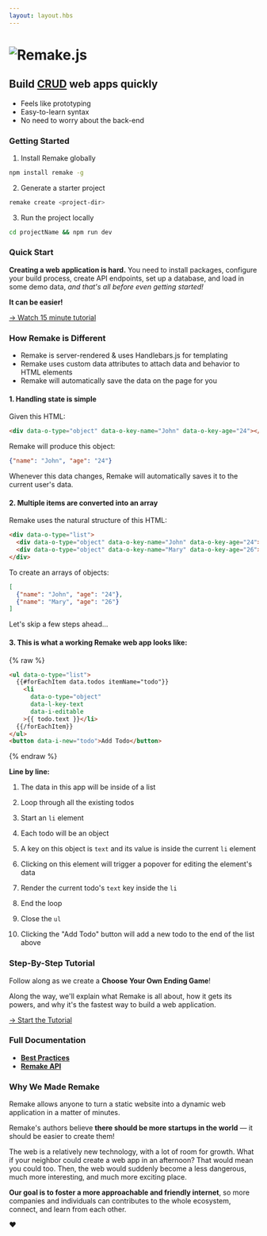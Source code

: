 ```yaml
---
layout: layout.hbs
---
```


<h1 class="logo"><img class="logo__image" src="/static/logo.svg" alt="Remake.js"></h1>

## Build <a href="https://gist.github.com/panphora/67662b0b0fb2db283a226e9043ad1df4" target="_blank">CRUD</a> web apps quickly

* Feels like prototyping
* Easy-to-learn syntax
* No need to worry about the back-end

### Getting Started

1. Install Remake globally

```bash
npm install remake -g
```

2. Generate a starter project

```bash
remake create <project-dir>
```

3. Run the project locally

```bash
cd projectName && npm run dev
```

### Quick Start

**Creating a web application is hard.** You need to install packages, configure your build process, create API endpoints, set up a database, and load in some demo data, *and that's all before even getting started!*

**It can be easier!**

<div class="spacer--8"></div>

<a class="slanted-link" href="https://google.com" target="_blank"><span>&rarr; Watch 15 minute tutorial</span></a>


### How Remake is Different

* Remake is server-rendered & uses Handlebars.js for templating
* Remake uses custom data attributes to attach data and behavior to HTML elements
* Remake will automatically save the data on the page for you

#### 1. Handling state is simple

Given this HTML:

```html
<div data-o-type="object" data-o-key-name="John" data-o-key-age="24"></div>
```

Remake will produce this object:

```json
{"name": "John", "age": "24"}
```

Whenever this data changes, Remake will automatically saves it to the current user's data.

#### 2. Multiple items are converted into an array

Remake uses the natural structure of this HTML:

```html
<div data-o-type="list">
  <div data-o-type="object" data-o-key-name="John" data-o-key-age="24"></div>
  <div data-o-type="object" data-o-key-name="Mary" data-o-key-age="26"></div>
</div>
```

To create an arrays of objects:

```json
[
  {"name": "John", "age": "24"},
  {"name": "Mary", "age": "26"}
]
```

Let's skip a few steps ahead...

#### 3. This is what a working Remake web app looks like:

{% raw %}
```html
<ul data-o-type="list">
  {{#forEachItem data.todos itemName="todo"}}
    <li 
      data-o-type="object" 
      data-l-key-text
      data-i-editable
    >{{ todo.text }}</li>
  {{/forEachItem}}
</ul>
<button data-i-new="todo">Add Todo</button>
```
{% endraw %}

**Line by line:**

1. The data in this app will be inside of a list

2. Loop through all the existing todos

3. Start an `li` element

4. Each todo will be an object

5. A key on this object is `text` and its value is inside the current `li` element

6. Clicking on this element will trigger a popover for editing the element's data

7. Render the current todo's `text` key inside the `li`

8. End the loop

9. Close the `ul`

10. Clicking the "Add Todo" button will add a new todo to the end of the list above

### Step-By-Step Tutorial

Follow along as we create a **Choose Your Own Ending Game**!

Along the way, we'll explain what Remake is all about, how it gets its powers, and why it's the fastest way to build a web application.

<div class="spacer--8"></div>

<a class="slanted-link" href="https://google.com" target="_blank"><span>&rarr; Start the Tutorial</span></a>

### Full Documentation

* **[Best Practices](https://google.com)**
* **[Remake API](https://google.com)**

### Why We Made Remake

Remake allows anyone to turn a static website into a dynamic web application in a matter of minutes.

Remake's authors believe **there should be more startups in the world** — it should be easier to create them! 

The web is a relatively new technology, with a lot of room for growth. What if your neighbor could create a web app in an afternoon? That would mean you could too. Then, the web would suddenly become a less dangerous, much more interesting, and much more exciting place. 

**Our goal is to foster a more approachable and friendly internet**, so more companies and individuals can contributes to the whole ecosystem, connect, and learn from each other. 

❤️







